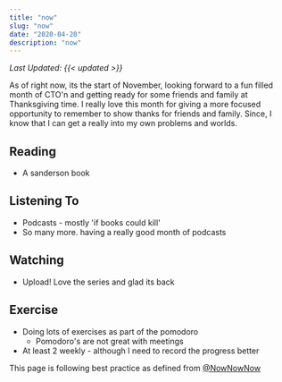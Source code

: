 ```yaml
---
title: "now"
slug: "now"
date: "2020-04-20"
description: "now"
---
```


_Last Updated: {{< updated >}}_

As of right now, its the start of November, looking forward to a fun filled month of CTO'n and getting ready for some friends and family at Thanksgiving time. I really love this month for giving a more focused opportunity to remember to show thanks for friends and family. Since, I know that I can get a really into my own problems and worlds.


## Reading
-  A sanderson book

## Listening To
- Podcasts - mostly 'if books could kill'
- So many more. having a really good month of podcasts

## Watching
- Upload! Love the series and glad its back

## Exercise
* Doing lots of exercises as part of the pomodoro
  * Pomodoro's are not great with meetings
* At least 2 weekly - although I need to record the progress better

This page is following best practice as defined from
[@NowNowNow](https://twitter.com/NowNowNow)
